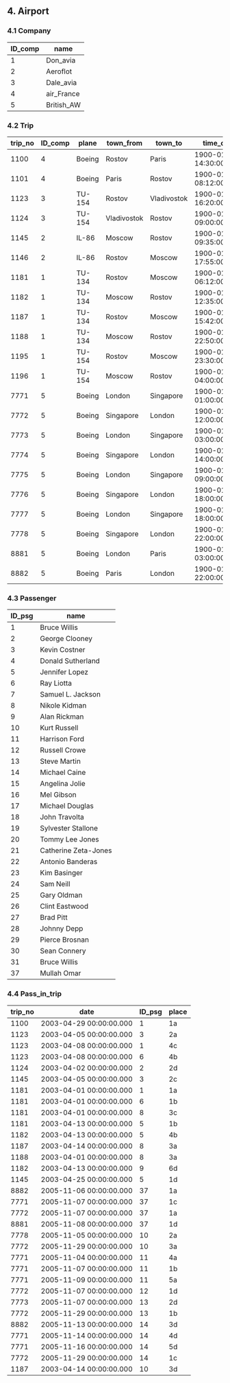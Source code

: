 ## 4. Airport

### 4.1 Company
| ID_comp | name       |
|---------|------------|
| 1       | Don_avia   |
| 2       | Aeroflot   |
| 3       | Dale_avia  |
| 4       | air_France |
| 5       | British_AW |

### 4.2 Trip
| trip_no | ID_comp | plane      | town_from                 | town_to                   | time_out                | time_in                 |
|---------|---------|------------|---------------------------|---------------------------|-------------------------|-------------------------|
| 1100    | 4       | Boeing     | Rostov                    | Paris                     | 1900-01-01 14:30:00.000 | 1900-01-01 17:50:00.000 |
| 1101    | 4       | Boeing     | Paris                     | Rostov                    | 1900-01-01 08:12:00.000 | 1900-01-01 11:45:00.000 |
| 1123    | 3       | TU-154     | Rostov                    | Vladivostok               | 1900-01-01 16:20:00.000 | 1900-01-01 03:40:00.000 |
| 1124    | 3       | TU-154     | Vladivostok               | Rostov                    | 1900-01-01 09:00:00.000 | 1900-01-01 19:50:00.000 |
| 1145    | 2       | IL-86      | Moscow                    | Rostov                    | 1900-01-01 09:35:00.000 | 1900-01-01 11:23:00.000 |
| 1146    | 2       | IL-86      | Rostov                    | Moscow                    | 1900-01-01 17:55:00.000 | 1900-01-01 20:01:00.000 |
| 1181    | 1       | TU-134     | Rostov                    | Moscow                    | 1900-01-01 06:12:00.000 | 1900-01-01 08:01:00.000 |
| 1182    | 1       | TU-134     | Moscow                    | Rostov                    | 1900-01-01 12:35:00.000 | 1900-01-01 14:30:00.000 |
| 1187    | 1       | TU-134     | Rostov                    | Moscow                    | 1900-01-01 15:42:00.000 | 1900-01-01 17:39:00.000 |
| 1188    | 1       | TU-134     | Moscow                    | Rostov                    | 1900-01-01 22:50:00.000 | 1900-01-01 00:48:00.000 |
| 1195    | 1       | TU-154     | Rostov                    | Moscow                    | 1900-01-01 23:30:00.000 | 1900-01-01 01:11:00.000 |
| 1196    | 1       | TU-154     | Moscow                    | Rostov                    | 1900-01-01 04:00:00.000 | 1900-01-01 05:45:00.000 |
| 7771    | 5       | Boeing     | London                    | Singapore                 | 1900-01-01 01:00:00.000 | 1900-01-01 11:00:00.000 |
| 7772    | 5       | Boeing     | Singapore                 | London                    | 1900-01-01 12:00:00.000 | 1900-01-01 02:00:00.000 |
| 7773    | 5       | Boeing     | London                    | Singapore                 | 1900-01-01 03:00:00.000 | 1900-01-01 13:00:00.000 |
| 7774    | 5       | Boeing     | Singapore                 | London                    | 1900-01-01 14:00:00.000 | 1900-01-01 06:00:00.000 |
| 7775    | 5       | Boeing     | London                    | Singapore                 | 1900-01-01 09:00:00.000 | 1900-01-01 20:00:00.000 |
| 7776    | 5       | Boeing     | Singapore                 | London                    | 1900-01-01 18:00:00.000 | 1900-01-01 08:00:00.000 |
| 7777    | 5       | Boeing     | London                    | Singapore                 | 1900-01-01 18:00:00.000 | 1900-01-01 06:00:00.000 |
| 7778    | 5       | Boeing     | Singapore                 | London                    | 1900-01-01 22:00:00.000 | 1900-01-01 12:00:00.000 |
| 8881    | 5       | Boeing     | London                    | Paris                     | 1900-01-01 03:00:00.000 | 1900-01-01 04:00:00.000 |
| 8882    | 5       | Boeing     | Paris                     | London                    | 1900-01-01 22:00:00.000 | 1900-01-01 23:00:00.000 |

### 4.3 Passenger
| ID_psg | name                 |
|--------|----------------------|
| 1      | Bruce Willis         |
| 2      | George Clooney       |
| 3      | Kevin Costner        |
| 4      | Donald Sutherland    |
| 5      | Jennifer Lopez       |
| 6      | Ray Liotta           |
| 7      | Samuel L. Jackson    |
| 8      | Nikole Kidman        |
| 9      | Alan Rickman         |
| 10     | Kurt Russell         |
| 11     | Harrison Ford        |
| 12     | Russell Crowe        |
| 13     | Steve Martin         |
| 14     | Michael Caine        |
| 15     | Angelina Jolie       |
| 16     | Mel Gibson           |
| 17     | Michael Douglas      |
| 18     | John Travolta        |
| 19     | Sylvester Stallone   |
| 20     | Tommy Lee Jones      |
| 21     | Catherine Zeta-Jones |
| 22     | Antonio Banderas     |
| 23     | Kim Basinger         |
| 24     | Sam Neill            |
| 25     | Gary Oldman          |
| 26     | Clint Eastwood       |
| 27     | Brad Pitt            |
| 28     | Johnny Depp          |
| 29     | Pierce Brosnan       |
| 30     | Sean Connery         |
| 31     | Bruce Willis         |
| 37     | Mullah Omar          |

### 4.4 Pass_in_trip
| trip_no | date                    | ID_psg | place      |
|---------|-------------------------|--------|------------|
| 1100    | 2003-04-29 00:00:00.000 | 1      | 1a         |
| 1123    | 2003-04-05 00:00:00.000 | 3      | 2a         |
| 1123    | 2003-04-08 00:00:00.000 | 1      | 4c         |
| 1123    | 2003-04-08 00:00:00.000 | 6      | 4b         |
| 1124    | 2003-04-02 00:00:00.000 | 2      | 2d         |
| 1145    | 2003-04-05 00:00:00.000 | 3      | 2c         |
| 1181    | 2003-04-01 00:00:00.000 | 1      | 1a         |
| 1181    | 2003-04-01 00:00:00.000 | 6      | 1b         |
| 1181    | 2003-04-01 00:00:00.000 | 8      | 3c         |
| 1181    | 2003-04-13 00:00:00.000 | 5      | 1b         |
| 1182    | 2003-04-13 00:00:00.000 | 5      | 4b         |
| 1187    | 2003-04-14 00:00:00.000 | 8      | 3a         |
| 1188    | 2003-04-01 00:00:00.000 | 8      | 3a         |
| 1182    | 2003-04-13 00:00:00.000 | 9      | 6d         |
| 1145    | 2003-04-25 00:00:00.000 | 5      | 1d         |
| 8882    | 2005-11-06 00:00:00.000 | 37     | 1a         |
| 7771    | 2005-11-07 00:00:00.000 | 37     | 1c         |
| 7772    | 2005-11-07 00:00:00.000 | 37     | 1a         |
| 8881    | 2005-11-08 00:00:00.000 | 37     | 1d         |
| 7778    | 2005-11-05 00:00:00.000 | 10     | 2a         |
| 7772    | 2005-11-29 00:00:00.000 | 10     | 3a         |
| 7771    | 2005-11-04 00:00:00.000 | 11     | 4a         |
| 7771    | 2005-11-07 00:00:00.000 | 11     | 1b         |
| 7771    | 2005-11-09 00:00:00.000 | 11     | 5a         |
| 7772    | 2005-11-07 00:00:00.000 | 12     | 1d         |
| 7773    | 2005-11-07 00:00:00.000 | 13     | 2d         |
| 7772    | 2005-11-29 00:00:00.000 | 13     | 1b         |
| 8882    | 2005-11-13 00:00:00.000 | 14     | 3d         |
| 7771    | 2005-11-14 00:00:00.000 | 14     | 4d         |
| 7771    | 2005-11-16 00:00:00.000 | 14     | 5d         |
| 7772    | 2005-11-29 00:00:00.000 | 14     | 1c         |
| 1187    | 2003-04-14 00:00:00.000 | 10     | 3d         |